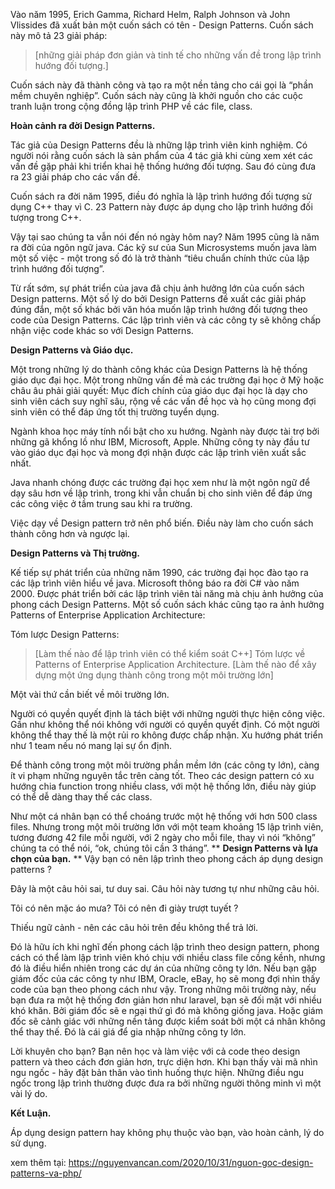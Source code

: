 Vào năm 1995, Erich Gamma, Richard Helm, Ralph Johnson và John Vlissides đã xuất bản một cuốn sách có tên - Design Patterns. Cuốn sách này mô tả 23 giải pháp:

> [những giải pháp đơn giản và tinh tế cho những vấn đề trong lập trình hướng đối tượng.]

Cuốn sách này đã thành công và tạo ra một nền tảng cho cái gọi là “phần mềm chuyên nghiệp”. Cuốn sách này cũng là khởi nguồn cho các cuộc tranh luận trong cộng đồng lập trình PHP về các file, class.

**Hoàn cảnh ra đời Design Patterns.**

Tác giả của Design Patterns đều là những lập trình viên kinh nghiệm. Có người nói rằng cuốn sách là sản phẩm của 4 tác giả khi cùng xem xét các vấn đề gặp phải khi triển khai hệ thống hướng đối tượng. Sau đó cùng đưa ra 23 giải pháp cho các vấn đề.

Cuốn sách ra đời năm 1995, điều đó nghĩa là lập trình hướng đối tượng sử dụng C++ thay vì C. 23 Pattern này được áp dụng cho lập trình hướng đối tượng trong C++.

Vậy tại sao chúng ta vẫn nói đến nó ngày hôm nay? Năm 1995 cũng là năm ra đời của ngôn ngữ java. Các kỹ sư của Sun Microsystems muốn java làm một số việc - một trong số đó là trở thành “tiêu chuẩn chính thức của lập trình hướng đối tượng”.

Từ rất sớm, sự phát triển của java đã chịu ảnh hưởng lớn của cuốn sách Design patterns. Một số lý do bởi Design Patterns đề xuất các giải pháp đúng đắn, một số khác bởi văn hóa muốn lập trình hướng đối tượng theo code của Design Patterns. Các lập trình viên và các công ty sẽ không chấp nhận việc code khác so với Design Patterns.

**Design Patterns và Giáo dục.**

Một trong những lý do thành công khác của Design Patterns là hệ thống giáo dục đại học. Một trong những vấn đề mà các trường đại học ở Mỹ hoặc châu âu phải giải quyết: Mục đích chính của giáo dục đại học là dạy cho sinh viên cách suy nghĩ sâu, rộng về các vấn đề học và họ cũng mong đợi sinh viên có thể đáp ứng tốt thị trường tuyển dụng.

Ngành khoa học máy tính nổi bật cho xu hướng. Ngành này được tài trợ bởi những gã khổng lồ như IBM, Microsoft, Apple. Những công ty này đầu tư vào giáo dục đại học và mong đợi nhận được các lập trình viên xuất sắc nhất. 

Java nhanh chóng được các trường đại học xem như là một ngôn ngữ để dạy sâu hơn về lập trình, trong khi vẫn chuẩn bị cho sinh viên để đáp ứng các công việc ở tầm trung sau khi ra trường.

Việc dạy về Design pattern trở nên phổ biến. Điều này làm cho cuốn sách thành công hơn và ngược lại.

**Design Patterns và Thị trường.**

Kế tiếp sự phát triển của những năm 1990, các trường đại học đào tạo ra các lập trình viên hiểu về java. Microsoft thông báo ra đời C# vào năm 2000. Được phát triển bởi các lập trình viên tài năng mà chịu ảnh hưởng của phong cách Design Patterns. Một số cuốn sách khác cũng tạo ra ảnh hưởng Patterns of Enterprise Application Architecture:

Tóm lược Design Patterns:
> [Làm thế nào để lập trình viên có thể kiểm soát C++]
Tóm lược về Patterns of Enterprise Application Architecture.
> [Làm thế nào để xây dựng một ứng dụng thành công trong một môi trường lớn]

Một vài thứ cần biết về môi trường lớn.

Người có quyền quyết định là tách biệt với những người thực hiện công việc.
Gần như không thể nói không với người có quyền quyết định.
Có một người không thể thay thế là một rủi ro không được chấp nhận.
Xu hướng phát triển như 1 team nếu nó mang lại sự ổn định.

Để thành công trong một môi trường phần mềm lớn (các công ty lớn), càng ít vi phạm những nguyên tắc trên càng tốt. Theo các design pattern có xu hướng chia function trong nhiều class, với một hệ thống lớn, điều này giúp có thể dễ dàng thay thế các class.

Như một cá nhân bạn có thể choáng trước một hệ thống với hơn 500 class files. Nhưng trong một môi trường lớn với một team khoảng 15 lập trình viên, tương đương 42 file mỗi người, với 2 ngày cho mỗi file, thay vì nói “không” chúng ta có thể nói, “ok, chúng tôi cần 3 tháng”.
**
**Design Patterns và lựa chọn của bạn.**
**
Vậy bạn có nên lập trình theo phong cách áp dụng design patterns ?

Đây là một câu hỏi sai, tư duy sai. Câu hỏi này tương tự như những câu hỏi.

Tôi có nên mặc áo mưa?
Tôi có nên đi giày trượt tuyết ?

Thiếu ngữ cảnh - nên các câu hỏi trên đều không thể trả lời.


Đó là hữu ích khi nghĩ đến phong cách lập trình theo design pattern, phong cách có thể làm lập trình viên khó chịu với nhiều class file cồng kềnh, nhưng đó là điều hiển nhiên trong các dự án của những công ty lớn. Nếu bạn gặp giám đốc của các công ty như IBM, Oracle, eBay, họ sẽ mong đợi nhìn thấy code của bạn theo phong cách như vậy. Trong những môi trường này, nếu bạn đưa ra một hệ thống đơn giản hơn như laravel, bạn sẽ đối mặt với nhiều khó khăn. Bởi giám đốc sẽ e ngại thứ gì đó mà không giống java. Hoặc giám đốc sẽ cảnh giác với những nền tảng được kiểm soát bởi một cá nhân không thể thay thế. Đó là cái giá để gia nhập những công ty lớn.

Lời khuyên cho bạn? Bạn nên học và làm việc với cả code theo design pattern và theo cách đơn giản hơn, trực diện hơn. Khi bạn thấy vài mã nhìn ngu ngốc - hãy đặt bản thân vào tình huống thực hiện. Những điều ngu ngốc trong lập trình thường được đưa ra bởi những người thông minh vì một vài lý do.

**Kết Luận.**

Áp dụng design pattern hay không phụ thuộc vào bạn, vào hoàn cảnh, lý do sử dụng. 

xem thêm tại: https://nguyenvancan.com/2020/10/31/nguon-goc-design-patterns-va-php/